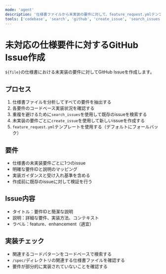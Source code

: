 ```yaml
---
mode: 'agent'
description: '仕様書ファイルから未実装の要件に対して、feature_request.ymlテンプレートを使用してGitHub Issueを作成します。'
tools: ['codebase', 'search', 'github', 'create_issue', 'search_issues', 'update_issue']
---
```

# 未対応の仕様要件に対するGitHub Issue作成

`${file}`の仕様書における未実装の要件に対してGitHub Issueを作成します。

## プロセス

1. 仕様書ファイルを分析してすべての要件を抽出する
2. 各要件のコードベース実装状況を確認する
3. 重複を避けるために`search_issues`を使用して既存のissueを検索する
4. 未実装の要件ごとに`create_issue`を使用して新しいissueを作成する
5. `feature_request.yml`テンプレートを使用する（デフォルトにフォールバック）

## 要件

- 仕様書の未実装要件ごとに1つのissue
- 明確な要件IDと説明のマッピング
- 実装ガイダンスと受け入れ基準を含める
- 作成前に既存のissueに対して検証を行う

## Issue内容

- タイトル：要件IDと簡潔な説明
- 説明：詳細な要件、実装方法、コンテキスト
- ラベル：feature、enhancement（適宜）

## 実装チェック

- 関連するコードパターンをコードベースで検索する
- `/spec/`ディレクトリの関連する仕様書ファイルを確認する
- 要件が部分的に実装されていないことを確認する